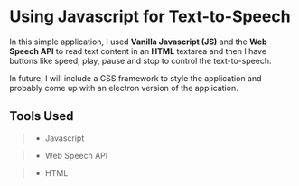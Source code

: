 # Using Javascript for Text-to-Speech

In this simple application, I used **Vanilla Javascript (JS)** and the **Web Speech API** to read text content in an **HTML** textarea and then I have buttons like speed, play, pause and stop to control the text-to-speech.

In future, I will include a CSS framework to style the application and probably come up with an electron version of the application.

## Tools Used
> - Javascript

> - Web Speech API

> - HTML




